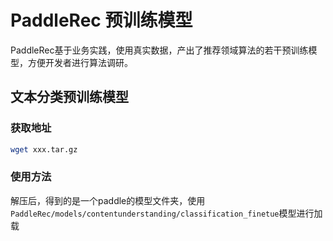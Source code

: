 # PaddleRec 预训练模型

PaddleRec基于业务实践，使用真实数据，产出了推荐领域算法的若干预训练模型，方便开发者进行算法调研。

## 文本分类预训练模型

### 获取地址

```bash
wget xxx.tar.gz
```

### 使用方法

解压后，得到的是一个paddle的模型文件夹，使用`PaddleRec/models/contentunderstanding/classification_finetue`模型进行加载